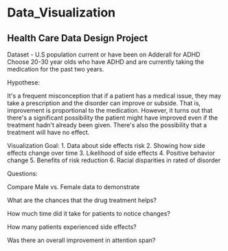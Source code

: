# Data_Visualization
 
## Health Care Data Design Project

Dataset - U.S population current or have been on Adderall for ADHD 
Choose 20-30 year olds who have ADHD and are currently taking the medication for the past two years.

Hypothese: 

It's a frequent misconception that if a patient has a medical issue, they may take a prescription and the disorder can improve or subside. That is, improvement is proportional to the medication. However, it turns out that there's a significant possibility the patient might have improved even if the treatment hadn't already been given. There's also the possibility that a treatment will have no effect.

Visualization Goal:
    1. Data about side effects risk
    2. Showing how side effects change over time
    3. Likelihood of side effects
    4. Positive behavior change
    5. Benefits of risk reduction
    6. Racial disparities in rated of disorder


Questions:  

Compare Male vs. Female data to demonstrate

What are the chances that the drug treatment helps?

How much time did it take for patients to notice changes?
 
How many patients experienced side effects?

Was there an overall improvement in attention span?

